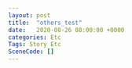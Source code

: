 ```yaml
---
layout: post
title:  "others_test"
date:   2020-08-26 08:00:00 +0000
categories: Etc
Tags: Story Etc
SceneCode: []
---
```

